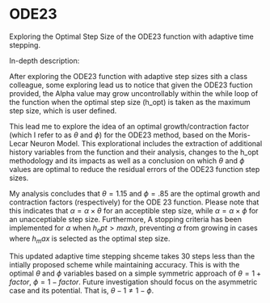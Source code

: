 # ODE23
Exploring the Optimal Step Size of the ODE23 function with adaptive time stepping. 

In-depth description:

After exploring the ODE23 function with adaptive step sizes sith a class colleague, some exploring lead us to notice that given the ODE23 fuction provided, the Alpha value may grow uncontrollably within the while loop of the function when the optimal step size (h_opt) is taken as the maximum step size, which is user defined.

This lead me to explore the idea of an optimal growth/contraction factor (which I refer to as $\theta$ and $\phi$) for the ODE23 method, based on the Moris-Lecar Neuron Model. This explorational includes the extraction of additional history variables from the function and their analysis, changes to the h_opt methodology and its impacts as well as a conclusion on which $\theta$ and $\phi$ values are optimal to reduce the residual errors of the ODE23 function step sizes. 

My analysis concludes that $\theta = 1.15$ and $\phi = .85$ are the optimal growth and contraction factors (respectively) for the ODE 23 function. Please note that this indicates that $\alpha = \alpha \times \theta$ for an acceptible step size, while $\alpha = \alpha \times \phi$ for an unacceptiable step size. Furthermore, A stopping criteria has been implemented for $\alpha$ when $h_opt > maxh$, preventing $\alpha$ from growing in cases where $h_max$ is selected as the optimal step size.

This updated adaptive time stepping shceme takes 30 steps less than the intially proposed scheme while maintaining accuracy. This is with the optimal $\theta$ and $\phi$ variables based on a simple symmetric approach of $\theta = 1 + factor$, $\phi = 1 - factor$. Future investigation should focus on the asymmetric case and its potential. That is, $\theta -1 \ne 1- \phi$. 
